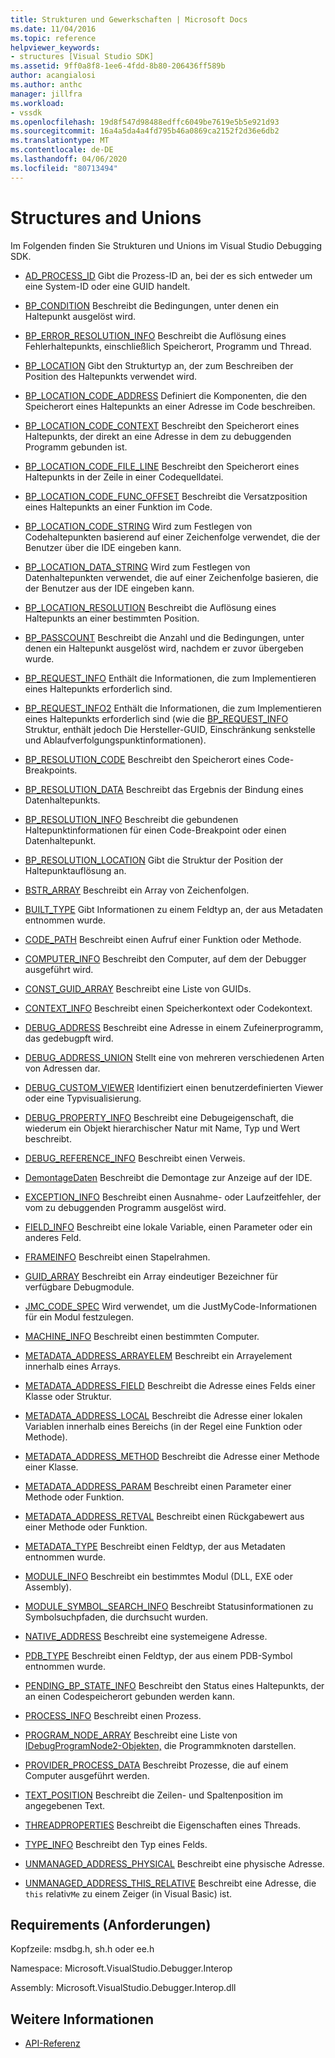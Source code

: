 ```yaml
---
title: Strukturen und Gewerkschaften | Microsoft Docs
ms.date: 11/04/2016
ms.topic: reference
helpviewer_keywords:
- structures [Visual Studio SDK]
ms.assetid: 9ff0a8f8-1ee6-4fdd-8b80-206436ff589b
author: acangialosi
ms.author: anthc
manager: jillfra
ms.workload:
- vssdk
ms.openlocfilehash: 19d8f547d98488edffc6049be7619e5b5e921d93
ms.sourcegitcommit: 16a4a5da4a4fd795b46a0869ca2152f2d36e6db2
ms.translationtype: MT
ms.contentlocale: de-DE
ms.lasthandoff: 04/06/2020
ms.locfileid: "80713494"
---
```

# <a name="structures-and-unions"></a>Structures and Unions
Im Folgenden finden Sie Strukturen und Unions im Visual Studio Debugging SDK.

- [AD_PROCESS_ID](../../../extensibility/debugger/reference/ad-process-id.md) Gibt die Prozess-ID an, bei der es sich entweder um eine System-ID oder eine GUID handelt.

- [BP_CONDITION](../../../extensibility/debugger/reference/bp-condition.md) Beschreibt die Bedingungen, unter denen ein Haltepunkt ausgelöst wird.

- [BP_ERROR_RESOLUTION_INFO](../../../extensibility/debugger/reference/bp-error-resolution-info.md) Beschreibt die Auflösung eines Fehlerhaltepunkts, einschließlich Speicherort, Programm und Thread.

- [BP_LOCATION](../../../extensibility/debugger/reference/bp-location.md) Gibt den Strukturtyp an, der zum Beschreiben der Position des Haltepunkts verwendet wird.

- [BP_LOCATION_CODE_ADDRESS](../../../extensibility/debugger/reference/bp-location-code-address.md) Definiert die Komponenten, die den Speicherort eines Haltepunkts an einer Adresse im Code beschreiben.

- [BP_LOCATION_CODE_CONTEXT](../../../extensibility/debugger/reference/bp-location-code-context.md) Beschreibt den Speicherort eines Haltepunkts, der direkt an eine Adresse in dem zu debuggenden Programm gebunden ist.

- [BP_LOCATION_CODE_FILE_LINE](../../../extensibility/debugger/reference/bp-location-code-file-line.md) Beschreibt den Speicherort eines Haltepunkts in der Zeile in einer Codequelldatei.

- [BP_LOCATION_CODE_FUNC_OFFSET](../../../extensibility/debugger/reference/bp-location-code-func-offset.md) Beschreibt die Versatzposition eines Haltepunkts an einer Funktion im Code.

- [BP_LOCATION_CODE_STRING](../../../extensibility/debugger/reference/bp-location-code-string.md) Wird zum Festlegen von Codehaltepunkten basierend auf einer Zeichenfolge verwendet, die der Benutzer über die IDE eingeben kann.

- [BP_LOCATION_DATA_STRING](../../../extensibility/debugger/reference/bp-location-data-string.md) Wird zum Festlegen von Datenhaltepunkten verwendet, die auf einer Zeichenfolge basieren, die der Benutzer aus der IDE eingeben kann.

- [BP_LOCATION_RESOLUTION](../../../extensibility/debugger/reference/bp-location-resolution.md) Beschreibt die Auflösung eines Haltepunkts an einer bestimmten Position.

- [BP_PASSCOUNT](../../../extensibility/debugger/reference/bp-passcount.md) Beschreibt die Anzahl und die Bedingungen, unter denen ein Haltepunkt ausgelöst wird, nachdem er zuvor übergeben wurde.

- [BP_REQUEST_INFO](../../../extensibility/debugger/reference/bp-request-info.md) Enthält die Informationen, die zum Implementieren eines Haltepunkts erforderlich sind.

- [BP_REQUEST_INFO2](../../../extensibility/debugger/reference/bp-request-info2.md) Enthält die Informationen, die zum Implementieren eines Haltepunkts erforderlich sind (wie die [BP_REQUEST_INFO](../../../extensibility/debugger/reference/bp-request-info.md) Struktur, enthält jedoch Die Hersteller-GUID, Einschränkung senkstelle und Ablaufverfolgungspunktinformationen).

- [BP_RESOLUTION_CODE](../../../extensibility/debugger/reference/bp-resolution-code.md) Beschreibt den Speicherort eines Code-Breakpoints.

- [BP_RESOLUTION_DATA](../../../extensibility/debugger/reference/bp-resolution-data.md) Beschreibt das Ergebnis der Bindung eines Datenhaltepunkts.

- [BP_RESOLUTION_INFO](../../../extensibility/debugger/reference/bp-resolution-info.md) Beschreibt die gebundenen Haltepunktinformationen für einen Code-Breakpoint oder einen Datenhaltepunkt.

- [BP_RESOLUTION_LOCATION](../../../extensibility/debugger/reference/bp-resolution-location.md) Gibt die Struktur der Position der Haltepunktauflösung an.

- [BSTR_ARRAY](../../../extensibility/debugger/reference/bstr-array.md) Beschreibt ein Array von Zeichenfolgen.

- [BUILT_TYPE](../../../extensibility/debugger/reference/built-type.md) Gibt Informationen zu einem Feldtyp an, der aus Metadaten entnommen wurde.

- [CODE_PATH](../../../extensibility/debugger/reference/code-path.md) Beschreibt einen Aufruf einer Funktion oder Methode.

- [COMPUTER_INFO](../../../extensibility/debugger/reference/computer-info.md) Beschreibt den Computer, auf dem der Debugger ausgeführt wird.

- [CONST_GUID_ARRAY](../../../extensibility/debugger/reference/const-guid-array.md) Beschreibt eine Liste von GUIDs.

- [CONTEXT_INFO](../../../extensibility/debugger/reference/context-info.md) Beschreibt einen Speicherkontext oder Codekontext.

- [DEBUG_ADDRESS](../../../extensibility/debugger/reference/debug-address.md) Beschreibt eine Adresse in einem Zufeinerprogramm, das gedebugpft wird.

- [DEBUG_ADDRESS_UNION](../../../extensibility/debugger/reference/debug-address-union.md) Stellt eine von mehreren verschiedenen Arten von Adressen dar.

- [DEBUG_CUSTOM_VIEWER](../../../extensibility/debugger/reference/debug-custom-viewer.md) Identifiziert einen benutzerdefinierten Viewer oder eine Typvisualisierung.

- [DEBUG_PROPERTY_INFO](../../../extensibility/debugger/reference/debug-property-info.md) Beschreibt eine Debugeigenschaft, die wiederum ein Objekt hierarchischer Natur mit Name, Typ und Wert beschreibt.

- [DEBUG_REFERENCE_INFO](../../../extensibility/debugger/reference/debug-reference-info.md) Beschreibt einen Verweis.

- [DemontageDaten](../../../extensibility/debugger/reference/disassemblydata.md) Beschreibt die Demontage zur Anzeige auf der IDE.

- [EXCEPTION_INFO](../../../extensibility/debugger/reference/exception-info.md) Beschreibt einen Ausnahme- oder Laufzeitfehler, der vom zu debuggenden Programm ausgelöst wird.

- [FIELD_INFO](../../../extensibility/debugger/reference/field-info.md) Beschreibt eine lokale Variable, einen Parameter oder ein anderes Feld.

- [FRAMEINFO](../../../extensibility/debugger/reference/frameinfo.md) Beschreibt einen Stapelrahmen.

- [GUID_ARRAY](../../../extensibility/debugger/reference/guid-array.md) Beschreibt ein Array eindeutiger Bezeichner für verfügbare Debugmodule.

- [JMC_CODE_SPEC](../../../extensibility/debugger/reference/jmc-code-spec.md) Wird verwendet, um die JustMyCode-Informationen für ein Modul festzulegen.

- [MACHINE_INFO](../../../extensibility/debugger/reference/machine-info.md) Beschreibt einen bestimmten Computer.

- [METADATA_ADDRESS_ARRAYELEM](../../../extensibility/debugger/reference/metadata-address-arrayelem.md) Beschreibt ein Arrayelement innerhalb eines Arrays.

- [METADATA_ADDRESS_FIELD](../../../extensibility/debugger/reference/metadata-address-field.md) Beschreibt die Adresse eines Felds einer Klasse oder Struktur.

- [METADATA_ADDRESS_LOCAL](../../../extensibility/debugger/reference/metadata-address-local.md) Beschreibt die Adresse einer lokalen Variablen innerhalb eines Bereichs (in der Regel eine Funktion oder Methode).

- [METADATA_ADDRESS_METHOD](../../../extensibility/debugger/reference/metadata-address-method.md) Beschreibt die Adresse einer Methode einer Klasse.

- [METADATA_ADDRESS_PARAM](../../../extensibility/debugger/reference/metadata-address-param.md) Beschreibt einen Parameter einer Methode oder Funktion.

- [METADATA_ADDRESS_RETVAL](../../../extensibility/debugger/reference/metadata-address-retval.md) Beschreibt einen Rückgabewert aus einer Methode oder Funktion.

- [METADATA_TYPE](../../../extensibility/debugger/reference/metadata-type.md) Beschreibt einen Feldtyp, der aus Metadaten entnommen wurde.

- [MODULE_INFO](../../../extensibility/debugger/reference/module-info.md) Beschreibt ein bestimmtes Modul (DLL, EXE oder Assembly).

- [MODULE_SYMBOL_SEARCH_INFO](../../../extensibility/debugger/reference/module-symbol-search-info.md) Beschreibt Statusinformationen zu Symbolsuchpfaden, die durchsucht wurden.

- [NATIVE_ADDRESS](../../../extensibility/debugger/reference/native-address.md) Beschreibt eine systemeigene Adresse.

- [PDB_TYPE](../../../extensibility/debugger/reference/pdb-type.md) Beschreibt einen Feldtyp, der aus einem PDB-Symbol entnommen wurde.

- [PENDING_BP_STATE_INFO](../../../extensibility/debugger/reference/pending-bp-state-info.md) Beschreibt den Status eines Haltepunkts, der an einen Codespeicherort gebunden werden kann.

- [PROCESS_INFO](../../../extensibility/debugger/reference/process-info.md) Beschreibt einen Prozess.

- [PROGRAM_NODE_ARRAY](../../../extensibility/debugger/reference/program-node-array.md) Beschreibt eine Liste von [IDebugProgramNode2-Objekten,](../../../extensibility/debugger/reference/idebugprogramnode2.md) die Programmknoten darstellen.

- [PROVIDER_PROCESS_DATA](../../../extensibility/debugger/reference/provider-process-data.md) Beschreibt Prozesse, die auf einem Computer ausgeführt werden.

- [TEXT_POSITION](../../../extensibility/debugger/reference/text-position.md) Beschreibt die Zeilen- und Spaltenposition im angegebenen Text.

- [THREADPROPERTIES](../../../extensibility/debugger/reference/threadproperties.md) Beschreibt die Eigenschaften eines Threads.

- [TYPE_INFO](../../../extensibility/debugger/reference/type-info.md) Beschreibt den Typ eines Felds.

- [UNMANAGED_ADDRESS_PHYSICAL](../../../extensibility/debugger/reference/unmanaged-address-physical.md) Beschreibt eine physische Adresse.

- [UNMANAGED_ADDRESS_THIS_RELATIVE](../../../extensibility/debugger/reference/unmanaged-address-this-relative.md) Beschreibt eine Adresse, die `this` relativ`Me` zu einem Zeiger (in Visual Basic) ist.

## <a name="requirements"></a>Requirements (Anforderungen)
 Kopfzeile: msdbg.h, sh.h oder ee.h

 Namespace: Microsoft.VisualStudio.Debugger.Interop

 Assembly: Microsoft.VisualStudio.Debugger.Interop.dll

## <a name="see-also"></a>Weitere Informationen
- [API-Referenz](../../../extensibility/debugger/reference/api-reference-visual-studio-debugging.md)
